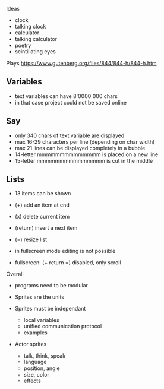 Ideas

- clock
- talking clock
- calculator
- talking calculator
- poetry
- scintillating eyes

Plays
https://www.gutenberg.org/files/844/844-h/844-h.htm


Variables
---------

- text variables can have 8'0000'000 chars
- in that case project could not be saved online

Say
---

- only 340 chars of text variable are displayed
- max 16-29 characters per line (depending on char width)
- max 21 lines can be displayed completely in a bubble
- 14-letter mmmmmmmmmmmmmm is placed on a new line
- 15-letter mmmmmmmmmmmmmmm is cut in the middle
 
Lists
-----

- 13 items can be shown
- (+) add an item at end
- (x) delete current item
- (return) insert a next item
- (=) resize list

- in fullscreen mode editing is not possible
- fullscreen: (+ return =) disabled, only scroll


Overall

- programs need to be modular
- Sprites are the units
- Sprites must be independant
    - local variables
    - unified communication protocol
    - examples

- Actor sprites
  - talk, think, speak
  - language
  - position, angle
  - size, color
  - effects